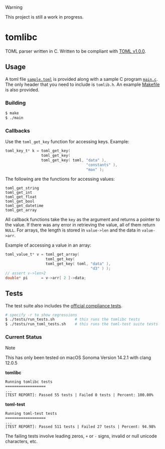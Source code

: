 > [!WARNING]  
> This project is still a work in progress.

# tomlibc

TOML parser written in C.
Written to be compliant with [TOML v1.0.0](https://toml.io/en/v1.0.0).

## Usage

A toml file [`sample.toml`](sample.toml) is provided along with a sample C program [`main.c`](main.c).
The only header that you need to include is `tomlib.h`.
An example [Makefile](Makefile) is also provided.

### Building

```bash
$ make
$ ./main
```

### Callbacks

Use the `toml_get_key` function for accessing keys.
Example:

```c
toml_key_t* k = toml_get_key(
                toml_get_key(
                toml_get_key( toml, "data" ),
                                    "constants" ),
                                    "max" );
```

The following are the functions for accessing values:

```
toml_get_string
toml_get_int
toml_get_float
toml_get_bool
toml_get_datetime
toml_get_array
```

All callback functions take the `key` as the argument and returns a pointer to the value.
If there was any error in retrieving the value, all of them return `NULL`.
For arrays, the length is stored in `value->len` and the data in `value->arr`.

Example of accessing a value in an array:

```c
toml_value_t* v = toml_get_array(
                  toml_get_key(
                  toml_get_key( toml, "data" ),
                                      "d3" ) );
// assert v->len>2
double* pi      = v->arr[ 2 ]->data;
```

## Tests

The test suite also includes the [official compliance tests](https://github.com/toml-lang/toml-test).

```bash
# specify -r to show regressions
$ ./tests/run_tests.sh         # this runs the tomlibc tests
$ ./tests/run_toml_tests.sh    # this runs the toml-test suite tests
```

### Current Status

> [!NOTE]
> This has only been tested on macOS Sonoma Version 14.2.1 with clang 12.0.5

**tomlibc**

```
Running tomlibc tests
==================
...
[TEST REPORT]: Passed 55 tests | Failed 0 tests | Percent: 100.00%
```

**toml-test**

```
Running toml-test tests
==================
...
[TEST REPORT]: Passed 511 tests | Failed 27 tests | Percent: 94.98%
```

The failing tests involve leading zeros, `+` or `-` signs, invalid or null unicode characters, etc.
